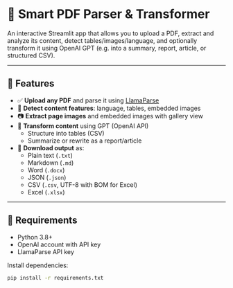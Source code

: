 # 📄 Smart PDF Parser & Transformer

An interactive Streamlit app that allows you to upload a PDF, extract and analyze its content, detect tables/images/language, and optionally transform it using OpenAI GPT (e.g. into a summary, report, article, or structured CSV).

---

## 🚀 Features

- ✅ **Upload any PDF** and parse it using [LlamaParse](https://llamaindex.ai/)
- 🧠 **Detect content features**: language, tables, embedded images
- 📷 **Extract page images** and embedded images with gallery view
- 🤖 **Transform content** using GPT (OpenAI API)
  - Structure into tables (CSV)
  - Summarize or rewrite as a report/article
- 💾 **Download output** as:
  - Plain text (`.txt`)
  - Markdown (`.md`)
  - Word (`.docx`)
  - JSON (`.json`)
  - CSV (`.csv`, UTF-8 with BOM for Excel)
  - Excel (`.xlsx`)

---

## 🧰 Requirements

- Python 3.8+
- OpenAI account with API key
- LlamaParse API key

Install dependencies:

```bash
pip install -r requirements.txt
